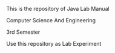 This is the repository of Java Lab Manual

Computer Science And Engineering 

3rd Semester

Use this repository as Lab Experiment 
